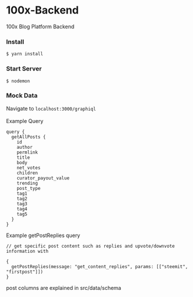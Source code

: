 # 100x-Backend
100x Blog Platform Backend

### Install

```shell
$ yarn install
```

### Start Server
```shell
$ nodemon
```

### Mock Data

Navigate to ```localhost:3000/graphiql ``` </br></br>
Example Query

```  
query {  
  getAllPosts {
    id  
    author  
    permlink  
    title  
    body  
    net_votes  
    children  
    curator_payout_value  
    trending
    post_type  
    tag1
    tag2
    tag3
    tag4
    tag5
  }  
}
```

Example getPostReplies query

```
// get specific post content such as replies and upvote/downvote information with

{
  getPostReplies(message: "get_content_replies", params: [["steemit", "firstpost"]])
}
```

post columns are explained in src/data/schema
